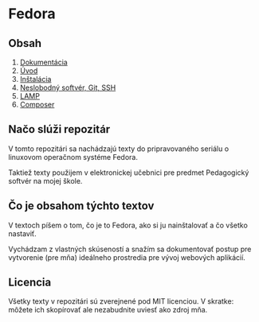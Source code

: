 # Fedora

## Obsah

1. [Dokumentácia](00.md)
1. [Úvod](01.md)
2. [Inštalácia](02.md)
3. [Neslobodný softvér, Git, SSH](03.md)
4. [LAMP](04.md)
5. [Composer](05.md)

## Načo slúži repozitár

V tomto repozitári sa nachádzajú texty do pripravovaného seriálu o linuxovom operačnom systéme Fedora.

Taktiež texty použijem v elektronickej učebnici pre predmet Pedagogický softvér na mojej škole.

## Čo je obsahom týchto textov

V textoch píšem o tom, čo je to Fedora, ako si ju nainštalovať a čo všetko nastaviť.

Vychádzam z vlastných skúseností a snažím sa dokumentovať postup pre vytvorenie (pre mňa) ideálneho prostredia pre vývoj webových aplikácií.

## Licencia

Všetky texty v repozitári sú zverejnené pod MIT licenciou. V skratke: môžete ich skopírovať ale nezabudnite uviesť ako zdroj mňa.